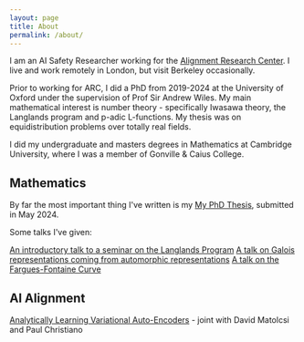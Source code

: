 ```yaml
---
layout: page
title: About
permalink: /about/
---
```

 
I am an AI Safety Researcher working for the [Alignment Research Center](https://www.alignment.org/). I live and work remotely in London, but visit Berkeley occasionally. 

Prior to working for ARC, I did a PhD from 2019-2024 at the University of Oxford under the supervision of Prof Sir Andrew Wiles. My main mathematical interest is number theory - specifically Iwasawa theory, the Langlands program and p-adic L-functions. My thesis was on equidistribution problems over totally real fields.

I did my undergraduate and masters degrees in Mathematics at Cambridge University, where I was a member of Gonville & Caius College.
## Mathematics

By far the most important thing I've written is my [My PhD Thesis](/pdfs/Thesis.pdf), submitted in May 2024.

Some talks I've given:

[An introductory talk to a seminar on the Langlands Program](/pdfs/LanglandsSeminarIntro.pdf)
[A talk on Galois representations coming from automorphic representations](/pdfs/GaloisRepsFromAutoReps.pdf)
[A talk on the Fargues-Fontaine Curve](/pdfs/TheCurve.pdf)

## AI Alignment

[Analytically Learning Variational Auto-Encoders](https://www.alignment.org/content/files/2024/09/Analytically_Learning_VAEs.pdf) - joint with David Matolcsi and Paul Christiano

